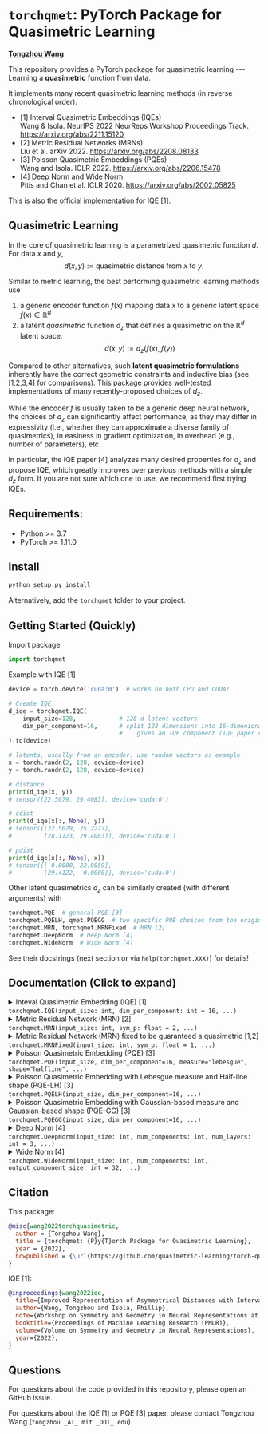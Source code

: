 # `torchqmet`: PyTorch Package for Quasimetric Learning

**[Tongzhou Wang](https://www.tongzhouwang.info)**

This repository provides a PyTorch package for quasimetric learning --- Learning a **quasimetric** function from data.


It implements many recent quasimetric learning methods (in reverse chronological order):
+ [1] Interval Quasimetric Embeddings (IQEs) <br/>
  Wang & Isola. NeurIPS 2022 NeurReps Workshop Proceedings Track. https://arxiv.org/abs/2211.15120
+ [2] Metric Residual Networks (MRNs) <br/>
  Liu et al. arXiv 2022. https://arxiv.org/abs/2208.08133
+ [3] Poisson Quasimetric Embeddings (PQEs) <br/>
  Wang and Isola. ICLR 2022. https://arxiv.org/abs/2206.15478
+ [4] Deep Norm and Wide Norm <br/>
  Pitis and Chan et al. ICLR 2020. https://arxiv.org/abs/2002.05825

This is also the official implementation for IQE [1].

## Quasimetric Learning

In the core of quasimetric learning is a parametrized quasimetric function $d$. For data $x$ and $y$,
$$d(x, y) := \textsf{quasimetric distance from $x$ to $y$}.$$

Similar to metric learning, the best performing quasimetric learning methods use
1. a generic encoder function $f(x)$ mapping data $x$ to a generic latent space $f(x) \in \mathbb{R}^d$
2. a latent *quasimetric* function $d_z$ that defines a quasimetric on the $\mathbb{R}^d$ latent space.
$$d(x, y) := d_z(f(x), f(y))$$

Compared to other alternatives, such **latent quasimetric formulations** inherently have the correct geometric constraints and inductive bias (see [1,2,3,4] for comparisons). This package provides well-tested implementations of many recently-proposed choices of $d_z$.

While the encoder $f$ is usually taken to be a generic deep neural network, the choices of $d_z$ can significantly affect performance, as they may differ in expressivity (i.e., whether they can approximate a diverse family of quasimetrics), in easiness in gradient optimization, in overhead (e.g., number of parameters), etc.

In particular, the IQE paper [4] analyzes many desired properties for $d_z$ and propose IQE, which greatly improves over previous methods with a simple $d_z$ form. If you are not sure which one to use, we recommend first trying IQEs.

## Requirements:

+ Python >= 3.7
+ PyTorch >= 1.11.0


## Install

```py
python setup.py install
```

Alternatively, add the `torchqmet` folder to your project.

## Getting Started (Quickly)

Import package
```py
import torchqmet
```

Example with IQE [1]
```py
device = torch.device('cuda:0')  # works on both CPU and CUDA!

# Create IQE
d_iqe = torchqmet.IQE(
    input_size=128,            # 128-d latent vectors
    dim_per_component=16,      # split 128 dimensions into 16-dimenional chunks, where each chunk
                               #    gives an IQE component (IQE paper recommends `dim_per_component >= 8`)
).to(device)

# latents, usually from an encoder. use random vectors as example
x = torch.randn(2, 128, device=device)
y = torch.randn(2, 128, device=device)

# distance
print(d_iqe(x, y))
# tensor([22.5079, 29.4083], device='cuda:0')

# cdist
print(d_iqe(x[:, None], y))
# tensor([[22.5079, 25.2227],
#         [28.1123, 29.4083]], device='cuda:0')

# pdist
print(d_iqe(x[:, None], x))
# tensor([[ 0.0000, 22.9859],
#         [29.4122,  0.0000]], device='cuda:0')
```

Other latent quasimetrics $d_z$ can be similarly created (with different arguments) with
```py
torchqmet.PQE  # general PQE [3]
torchqmet.PQELH, qmet.PQEGG  # two specific PQE choices from the original paper [3]
torchqmet.MRN, torchqmet.MRNFixed  # MRN [2]
torchqmet.DeepNorm  # Deep Norm [4]
torchqmet.WideNorm  # Wide Norm [4]
```

See their docstrings (next section or via `help(torchqmet.XXX)`) for details!

## Documentation (Click to expand)

<details>
<summary>
Inteval Quasimetric Embedding (IQE) [1]<br/>
<code>torchqmet.IQE(input_size: int, dim_per_component: int = 16, ...)</code>
</summary>

    Inteval Quasimetric Embedding (IQE):
    https://arxiv.org/abs/2211.15120

    One-line Usage:

        IQE(input_size: int, dim_per_component: int = 16, ...)


    Default arguments implements IQE-maxmean. Set `reduction="sum"` to create IQE-sum.

    IQE-Specific Args:
        input_size (int): Dimension of input latent vectors
        dim_per_component (int): IQE splits latent vectors into chunks, where ach chunk computes gives an IQE component.
                                 This is the number of latent dimensions assigned to each chunk. This number must
                                 perfectly divide ``input_size``. IQE paper recomments at least ``8``.
                                 Default: ``16``.

    Common Args (Exist for all quasimetrics, **Keyword-only**, Default values may be different for different quasimetrics):
        transforms (Collection[str]): A sequence of transforms to apply to the components, before reducing them to form
                                      the final latent quasimetric.
                                      Supported choices:
                                        + "concave_activation": Concave activation transform from Neural Norms paper.
                                      Default: ``()`` (no transforms).
        reduction (str): Reduction method to aggregate components into final quasimetric value.
                         Supported choices:
                           + "sum": Sum of components.
                           + "max": Max of components.
                           + "mean": Average of components.
                           + "maxmean": Convex combination of max and mean. Used in original Deep Norm, Wide Norm, and IQE.
                           + "deep_linear_net_weighted_sum": Weighted sum with weights given by a deep linear net. Used in
                                                             original PQE, whose components have limited range [0, 1).
                         Default: ``"maxmean"``.
        discounted (Optional[float]): If not ``None``, this module instead estimates discounted distances with the
                                      base as ``discounted``.
                                      Default ``None``.
        warn_if_not_quasimetric (bool): If ``True``, issue a warning if this module does not always obey quasimetric
                                        constraints.  IQEs always obey quasimetric constraints.
                                        Default: ``True``.

    Shape:
        - Input: Two broadcastable tensors of shape ``(..., input_size)``
        - Output: ``(...)``

    Non-Module Attributes:
        input_size (int)
        num_components (int): Number of components to be combined to form the latent quasimetric. For IQEs, this is
                              ``input_size // dim_per_component``.
        discount (Optional[float])
        guaranteed_quasimetric (bool): Whether this is guaranteed to satisfy quasimetric constraints.

    Module Attributes:
        transforms (nn.Sequential[TransformBase]): Transforms to be applied on quasimetric components.
        reduction (ReductionBase): Reduction methods to aggregate components.

    Examples::

        >>> iqe = IQE(128, dim_per_component=16)
        >>> print(iqe)
        IQE(
          guaranteed_quasimetric=True
          input_size=128, num_components=8, discount=None
          (transforms): Sequential()
          (reduction): MaxMean(input_num_components=8)
        )
        >>> x = torch.randn(5, 128, requires_grad=True)
        >>> y = torch.randn(5, 128, requires_grad=True)
        >>> print(iqe(x, y))
        tensor([3.3045, 3.8072, 3.9671, 3.3521, 3.7831],, grad_fn=<LerpBackward1>)
        >>> print(iqe(y, x))
        tensor([3.3850, 3.8457, 4.0870, 3.1757, 3.9459], grad_fn=<LerpBackward1>)
        >>> print(iqe(x[:, None], x))  # pdist
        tensor([[0.0000, 3.8321, 3.7907, 3.5915, 3.3326],
                [3.9845, 0.0000, 4.0173, 3.8059, 3.7177],
                [3.7934, 4.3673, 0.0000, 4.0536, 3.6068],
                [3.1764, 3.4881, 3.5300, 0.0000, 2.9292],
                [3.7184, 3.8690, 3.8321, 3.5905, 0.0000]], grad_fn=<ReshapeAliasBackward0>)
</details>


<details>
<summary>
Metric Residual Network (MRN) [2]<br/>
<code>torchqmet.MRN(input_size: int, sym_p: float = 2, ...)</code>
</summary>
    Metric Residual Network (MRN):
    https://arxiv.org/abs/2208.08133

    One-line Usage:

        MRN(input_size: int, sym_p: float = 2, ...)

    Default arguments implement the MRN as described in the original MRN paper:

        d_z(x, y) = ( 1/d_sym * \sum_i (f_sym(x)[i] - f_sym(y))^2 )^(p/2) + \max_j ReLU( f_asym(x)[j] - f_asym(y)[j] ),

    where `f_sym` and `f_asym` are 2-layer MLPs, and `d_sym` is the output size of `f_sym`.

     + The first term is simply a (scaled) Euclidean distance raised to the `p`-th power, representing the symmetrical port.
     + The second term is the asymmetrical part.

    These two terms are used as two **components** of the quasimetric. With default arguments, a summation reduction
    combines them.

    NOTE::
        Default arguments does not guarantee a true quasimetric, since one of the component is the **squared** Euclidean
        distance, rather than regular Euclidean distance.

        Following a fix proposed in the IQE paper (https://arxiv.org/abs/2211.15120), we allow setting
        `sym_p=1`, which uses the regular Euclidean distance instead, and guarantees a quasimetric.

        Alternatively, simply use subclass :class:`MRNFixed`, which changes the default of `sym_p` to `1`.

    MRN-Specific Args:
        input_size (int): Dimension of input latent vectors.
        sym_p (float): Exponent applied to the symmetrical term of Euclidean distance.
                       Default: ``2``.
        proj_hidden_size (int): Hidden size of `f_sym` and `f_asym` MLPs.
                                Default: ``176``.
        proj_output_size (int): Output size of `f_sym` and `f_asym` MLPs.
                                Default: ``16``.

    Common Args (Exist for all quasimetrics, **Keyword-only**, Default values may be different for different quasimetrics):
        transforms (Collection[str]): A sequence of transforms to apply to the components, before reducing them to form
                                      the final latent quasimetric.
                                      Supported choices:
                                        + "concave_activation": Concave activation transform from Neural Norms paper.
                                      Default: ``()`` (no transforms).
        reduction (str): Reduction method to aggregate components into final quasimetric value.
                         Supported choices:
                           + "sum": Sum of components.
                           + "max": Max of components.
                           + "mean": Average of components.
                           + "maxmean": Convex combination of max and mean. Used in original Deep Norm, Wide Norm, and IQE.
                           + "deep_linear_net_weighted_sum": Weighted sum with weights given by a deep linear net. Used in
                                                             original PQE, whose components have limited range [0, 1).
                         Default: ``"sum"``.
        discounted (Optional[float]): If not ``None``, this module instead estimates discounted distances with the
                                      base as ``discounted``.
                                      Default ``None``, but recommended for PQEs (following original paper).
        warn_if_not_quasimetric (bool): If ``True``, issue a warning if this module does not always obey quasimetric
                                        constraints.  MRNs always obey quasimetric constraints if `0 < sym_p <= 1`.
                                        Default: ``True``.

    Shape:
        - Input: Two broadcastable tensors of shape ``(..., input_size)``
        - Output: ``(...)``

    Non-Module Attributes:
        input_size (int)
        sym_p (float)
        num_components (int): Number of components to be combined to form the latent quasimetric. For MRN, this is always ``2``.
        discount (Optional[float])
        guaranteed_quasimetric (bool): Whether this is guaranteed to satisfy quasimetric constraints.

    Module Attributes:
        transforms (nn.Sequential[TransformBase]): Transforms to be applied on quasimetric components.
        reduction (ReductionBase): Reduction methods to aggregate components.

    Examples::

        >>> mrn = MRN(128)  # default MRN
        .../torchqmet/mrn.py:61: UserWarning: MRN with `sym_p=2` may not be a quasimetric (see IQE paper Sec. C.2). Use
        `torchqmet.MRNFixed` with default `sym_p=1` to guarantee a quasimetric.
        >>> print(mrn)
        MRN(
          guaranteed_quasimetric=False
          input_size=128, num_components=2, discount=None
          sym_p=2
          (transforms): Sequential()
          (reduction): Sum(input_num_components=2)
          (sym_proj): MRNProjector(
            (0): Linear(in_features=128, out_features=176, bias=True)
            (1): ReLU()
            (2): Linear(in_features=176, out_features=16, bias=True)
          )
          (asym_proj): MRNProjector(
            (0): Linear(in_features=128, out_features=176, bias=True)
            (1): ReLU()
            (2): Linear(in_features=176, out_features=16, bias=True)
          )
        )
        >>> x = torch.randn(5, 128, requires_grad=True)
        >>> y = torch.randn(5, 128, requires_grad=True)
        >>> print(mrn(x, y))
        tensor([0.3584, 0.8246, 0.4646, 0.5300, 0.5409], grad_fn=<SumBackward1>)
        >>> print(mrn(y, x))
        tensor([0.5899, 0.5375, 0.7205, 0.4931, 0.5727], grad_fn=<SumBackward1>)
        >>> print(mrn(x[:, None], x))  # pdist
        tensor([[0.0000, 0.3609, 0.5478, 0.6326, 0.4724],
                [0.5219, 0.0000, 0.5700, 0.7597, 0.5657],
                [0.4636, 0.5970, 0.0000, 0.4545, 0.5955],
                [0.8028, 0.8550, 1.1630, 0.0000, 0.7704],
                [0.6520, 0.5160, 0.8666, 0.4677, 0.0000]], grad_fn=<SumBackward1>)
        >>>
        >>> # MRN with fix to guarantee quasimetric constraints
        >>> mrn = MRNFixed(128)  # or use MRN(..., sym_p=1)
        >>> print(mrn)
        MRNFixed(
          guaranteed_quasimetric=True
          input_size=128, num_components=2, discount=None
          sym_p=1
          (transforms): Sequential()
          (reduction): Sum(input_num_components=2)
          (sym_proj): MRNProjector(
            (0): Linear(in_features=128, out_features=176, bias=True)
            (1): ReLU()
            (2): Linear(in_features=176, out_features=16, bias=True)
          )
          (asym_proj): MRNProjector(
            (0): Linear(in_features=128, out_features=176, bias=True)
            (1): ReLU()
            (2): Linear(in_features=176, out_features=16, bias=True)
          )
        )
        >>> print(mrn(x[:, None], x))  # pdist
        tensor([[0.0000, 0.7640, 0.7091, 0.5985, 0.7392],
                [0.7220, 0.0000, 0.8448, 0.9160, 0.8006],
                [0.8715, 0.7199, 0.0000, 0.9072, 0.8582],
                [0.7666, 0.8370, 0.7094, 0.0000, 0.9459],
                [0.7773, 0.6895, 0.7869, 0.8662, 0.0000]], grad_fn=<SumBackward1>)
</details>


<details>
<summary>
Metric Residual Network (MRN) fixed to be guaranteed a quasimetric [1,2]<br/>
<code>torchqmet.MRNFixed(input_size: int, sym_p: float = 1, ...)</code>
</summary>

    Metric Residual Network (MRN):
    https://arxiv.org/abs/2208.08133
    with fix proposed by the IQE paper (Sec. C.2):
    https://arxiv.org/abs/2211.15120

    One-line Usage:

        MRNFixed(input_size, sym_p=1, ...)

    Defaults to `sym_p=1`. This guarantees a quasimetric, unlike the original official MRN (where `sym_p=2`).

    See :class:`MRN` for details of other arguments.
</details>

<details>
<summary>
Poisson Quasimetric Embedding (PQE) [3]<br/>
<code>torchqmet.PQE(input_size, dim_per_component=16, measure="lebesgue", shape="halfline", ...)</code>
</summary>
    Poisson Quasimetric Embedding (PQE):
    https://arxiv.org/abs/2206.15478

    One-line Usage:

        PQE(input_size, dim_per_component=16, measure="lebesgue", shape="halfline", ...)


    PQE requires a specification of "shape" and "measure" for defining the Poisson process counts. We support
      + Measure: Lebesgue measure, a Gaussian-based measure.
      + Shape: Half-line, a Gaussian shape.
    These choices are sufficient to implement PQE-LH (Lebesgue + Half-line) and PQE-GG (Gaussian-based measure + Gaussian shape),
    the two PQE variants used in the original PQE paper.

    Default arguments implements PQE-LH, which has a simple form and generally works well according the PQE paper.
    To use PQE-GG, PQE paper's other proposed variant, set `shape="gaussian", measure="gaussian"`, or simply use subclass
    :class:`PQEGG`. Similarly, subclass :class:`PQELH` is gauranteed to PQE-LH.

    PQE-Specific Args:
        input_size (int): Dimension of input latent vectors
        dim_per_component (int): IQE splits latent vectors into chunks, where ach chunk computes gives an IQE component.
                                 This is the number of latent dimensions assigned to each chunk. This number must
                                 perfectly divide ``input_size``.
                                 Default: ``4``.
        measure (str):  Measure used in the Poisson processes. Choices are ``"lebesgue"`` and ``"guassian"``.
                        Default: ``"lebesgue"``.
        shape (str):  Shape parametrizations used in the Poisson processes. Choices are ``"halfline"`` and ``"guassian"``.
                      ``"guassian"`` can only be used with ``"guassian"`` measure.
                      Default: ``"halfline"``.

    Common Args (Exist for all quasimetrics, **Keyword-only**, Default values may be different for different quasimetrics):
        transforms (Collection[str]): A sequence of transforms to apply to the components, before reducing them to form
                                      the final latent quasimetric.
                                      Supported choices:
                                        + "concave_activation": Concave activation transform from Neural Norms paper.
                                      Default: ``()`` (no transforms).
        reduction (str): Reduction method to aggregate components into final quasimetric value.
                         Supported choices:
                           + "sum": Sum of components.
                           + "max": Max of components.
                           + "mean": Average of components.
                           + "maxmean": Convex combination of max and mean. Used in original Deep Norm, Wide Norm, and IQE.
                           + "deep_linear_net_weighted_sum": Weighted sum with weights given by a deep linear net. Used in
                                                             original PQE, whose components have limited range [0, 1).
                         Default: ``"deep_linear_net_weighted_sum"``.
        discounted (Optional[float]): If not ``None``, this module instead estimates discounted distances with the
                                      base as ``discounted``.
                                      Default ``None``, but recommended for PQEs (following original paper).
        warn_if_not_quasimetric (bool): If ``True``, issue a warning if this module does not always obey quasimetric
                                        constraints.  PQEs always obey quasimetric constraints.
                                        Default: ``True``.

    Shape:
        - Input: Two broadcastable tensors of shape ``(..., input_size)``
        - Output: ``(...)``

    Non-Module Attributes:
        input_size (int)
        num_components (int): Number of components to be combined to form the latent quasimetric. For PQEs, this is
                              ``input_size // dim_per_component``.
        discount (Optional[float])
        guaranteed_quasimetric (bool): Whether this is guaranteed to satisfy quasimetric constraints.

    Module Attributes:
        measure (MeasureBase): Poisson process measure used.
        shape (ShapeBase): Poisson process shape parametrization used.
        transforms (nn.Sequential[TransformBase]): Transforms to be applied on quasimetric components.
        reduction (ReductionBase): Reduction methods to aggregate components.

    Examples::

        >>> pqe = PQE(128, dim_per_component=16)  # default is PQE-LH, see `measure` and `shape` below
        >>> print(pqe)
        PQE(
          guaranteed_quasimetric=True
          input_size=128, num_components=8, discount=None
          (transforms): Sequential()
          (reduction): DeepLinearNetWeightedSum(
            input_num_components=8
            (alpha_net): DeepLinearNet(
              bias=True, non_negative=True
              (mats): ParameterList(
                  (0): Parameter containing: [torch.float32 of size 1x64]
                  (1): Parameter containing: [torch.float32 of size 64x64]
                  (2): Parameter containing: [torch.float32 of size 64x64]
                  (3): Parameter containing: [torch.float32 of size 64x8]
              )
            )
          )
          (measure): LebesgueMeasure()
          (shape): HalfLineShape()
        )
        >>> x = torch.randn(5, 128, requires_grad=True)
        >>> y = torch.randn(5, 128, requires_grad=True)
        >>> print(pqe(x, y))
        tensor([0.5994, 0.7079, 0.6474, 0.7858, 0.6954], grad_fn=<SqueezeBackward1>)
        >>> print(pqe(y, x))
        tensor([0.5731, 0.7868, 0.9577, 0.5707, 0.7005], grad_fn=<SqueezeBackward1>)
        >>> print(pqe(x[:, None], x))  # pdist
        tensor([[0.0000, 0.8147, 0.9515, 0.6505, 0.8131],
                [0.6491, 0.0000, 0.8892, 0.4910, 0.7271],
                [0.5663, 0.6442, 0.0000, 0.4402, 0.6461],
                [0.6756, 0.7252, 0.9157, 0.0000, 0.7032],
                [0.6689, 0.7006, 0.8784, 0.4509, 0.0000]], grad_fn=<SqueezeBackward1>)
        >>>
        >>> # PQE-GG, modeling discounted distances
        >>> pqe = PQEGG(128, dim_per_component=16, discount=0.9)  # or use PQE(..., shape="guassian", measure="gaussian")
        >>> # PQE-GG requires the `cdf_ops` extension.  First usage of PQE-GG will trigger compile.
        >>> # See `PQE` docstring for details.
        >>> print(pqe(x, y))  # discounted distance
        tensor([0.9429, 0.9435, 0.9402, 0.9404, 0.9428], grad_fn=<ProdBackward1>)
        >>> print(pqe(x[:, None], x))  # discounted pdist
        tensor([[1.0000, 0.9423, 0.9313, 0.9473, 0.9470],
                [0.9452, 1.0000, 0.9400, 0.9520, 0.9517],
                [0.9395, 0.9456, 1.0000, 0.9489, 0.9531],
                [0.9380, 0.9397, 0.9313, 1.0000, 0.9484],
                [0.9395, 0.9412, 0.9371, 0.9502, 1.0000]], grad_fn=<ProdBackward1>)
</details>


<details>
<summary>
Poisson Quasimetric Embedding with Lebesgue measure and Half-line shape (PQE-LH) [3]<br/>
<code>torchqmet.PQELH(input_size, dim_per_component=16, ...)</code>
</summary>
    PQE-LH variant of Poisson Quasimetric Embedding (PQE), using Lebesgue measure + Half-line shape:
    https://arxiv.org/abs/2206.15478

    One-line Usage:

        PQELH(input_size, dim_per_component=16, ...)

    Unlike :class:`PQE`, arguments `measure="lebesgue"` and `shape="halfline"` are fixed and not configurable.

    See :class:`PQE` for details of other arguments.
</details>


<details>
<summary>
Poisson Quasimetric Embedding with Gaussian-based measure and Gaussian-based shape (PQE-GG) [3]<br/>
<code>torchqmet.PQEGG(input_size, dim_per_component=16, ...)</code>
</summary>
    PQE-GG variant of Poisson Quasimetric Embedding (PQE), using Gaussian-based measure and Gaussian-based shape:
    https://arxiv.org/abs/2206.15478

    One-line Usage:

        PQEGG(input_size, dim_per_component=16, ...)

    Unlike :class:`PQE`, arguments `measure="gaussian"` and `shape="gaussian"` are fixed and not configurable.

    See :class:`PQE` for details of other arguments.
</details>


<details>
<summary>
Deep Norm [4]<br/>
<code>torchqmet.DeepNorm(input_size: int, num_components: int, num_layers: int = 3, ...)</code>
</summary>

    Deep Norm:
    https://arxiv.org/abs/2002.05825

    Follows the official implementation:
    https://github.com/spitis/deepnorms/blob/6c8db1b1178eb92df23149c6d6bfb10782daac86/metrics_pytorch.py#L134

    One-line Usage:

        DeepNorm(input_size: int, num_components: int, num_layers: int = 3, ...)

    NOTE::
        When using `activation="maxrelu", final_activation=None`, this does not guarantee a true quasimetric, since
        using "maxrelu" as the final activation (whose output are the components) does not guarantee non-negative
        components. "maxrelu" is an activation function proposed in the original paper for better expressivity than
        "relu".

        Following a fix proposed in the IQE paper (https://arxiv.org/abs/2211.15120), we allow individually
        configuring `final_activation`.  When using `activation="maxrelu"`, setting `final_activation="relu"` will
        guarantee a quasimetric. Always using ReLU with `activation="relu", final_activation=None` also gurantees a
        quasimetric.

        Without the fix, while the negative values rarely appears in the final reduced quasimetric estimate, it does not
        inherently obey quasimetric constraints anymore, and thus does not have the correct inductive bias. Indeed, the
        IQE paper shows that adding the fix improves Deep Norm performance.

    Deep-Norm-Specific Args:
        input_size (int): Dimension of input latent vectors.
        num_components (int): Number of output components (also controlling hidden layer dimensions).
        num_layers (int): Number of layers.
                          Default: ``3``.
        activation (str): Activation functions.
                          Supported choices: "relu", "maxrelu".
                          Default: "relu"
        final_activation (Optional[str]): Activation function used at last to obtain the components. If not set, use the
                                          same one as `activation`.
                                          Supported choices: None, "relu", "maxrelu".
                                          Default: None
        symmetric (bool): Whether to enforce symmetry (i.e., metric).
                          Default: ``False``.

    Common Args (Exist for all quasimetrics, **Keyword-only**, Default values may be different for different quasimetrics):
        transforms (Collection[str]): A sequence of transforms to apply to the components, before reducing them to form
                                      the final latent quasimetric.
                                      Supported choices:
                                        + "concave_activation": Concave activation transform from Neural Norms paper.
                                      Default: ``("concave_activation",)``.
        reduction (str): Reduction method to aggregate components into final quasimetric value.
                         Supported choices:
                           + "sum": Sum of components.
                           + "max": Max of components.
                           + "mean": Average of components.
                           + "maxmean": Convex combination of max and mean. Used in original Deep Norm, Wide Norm, and IQE.
                           + "deep_linear_net_weighted_sum": Weighted sum with weights given by a deep linear net. Used in
                                                             original PQE, whose components have limited range [0, 1).
                         Default: ``"maxmean"``.
        discounted (Optional[float]): If not ``None``, this module instead estimates discounted distances with the
                                      base as ``discounted``.
                                      Default ``None``, but recommended for PQEs (following original paper).
        warn_if_not_quasimetric (bool): If ``True``, issue a warning if this module does not always obey quasimetric
                                        constraints.  DeepNorms always obey quasimetric constraints if final activation
                                        applied is not "maxrelu".
                                        Default: ``True``.

    Shape:
        - Input: Two broadcastable tensors of shape ``(..., input_size)``
        - Output: ``(...)``

    Non-Module Attributes:
        input_size (int)
        symmetric (bool)
        num_components (int): Number of components to be combined to form the latent quasimetric. For MRN, this is always ``2``.
        discount (Optional[float])
        guaranteed_quasimetric (bool): Whether this is guaranteed to satisfy quasimetric constraints.

    Module Attributes:
        transforms (nn.Sequential[TransformBase]): Transforms to be applied on quasimetric components.
        reduction (ReductionBase): Reduction methods to aggregate components.

    Examples::

        >>> dn = torchqmet.DeepNorm(128, num_components=64, num_layers=3)
        >>> print(dn)
        DeepNorm(
          guaranteed_quasimetric=True
          input_size=128, num_components=64, discount=None
          symmetric=False
          (transforms): Sequential(
            (0): ConcaveActivation(
              input_num_components=64, output_num_components=64
              num_units_per_input=5
            )
          )
          (reduction): MaxMean(input_num_components=64)
          (u0): ConstrainedLinear(in_features=128, out_features=64, bias=False, weight_constraint_=None)
          (activations): ModuleList(
            (0): ReLU()
            (1): ReLU()
            (2): ReLU()
          )
          (ws_after_first): ModuleList(
            (0): ConstrainedLinear(in_features=64, out_features=64, bias=False, weight_constraint_=<built-in method relu_ of type object at 0x7fefde166060>)
            (1): ConstrainedLinear(in_features=64, out_features=64, bias=False, weight_constraint_=<built-in method relu_ of type object at 0x7fefde166060>)
          )
          (us_after_first): ModuleList(
            (0): ConstrainedLinear(in_features=128, out_features=64, bias=False, weight_constraint_=None)
            (1): ConstrainedLinear(in_features=128, out_features=64, bias=False, weight_constraint_=None)
          )
        )
        >>> x = torch.randn(5, 128, requires_grad=True)
        >>> y = torch.randn(5, 128, requires_grad=True)
        >>> print(dn(x, y))
        tensor([1.9162, 2.3342, 1.4302, 2.4852, 2.0792], grad_fn=<LerpBackward1>)
        >>> print(dn(y, x))
        tensor([2.2290, 2.2457, 2.7775, 2.1579, 2.2385], grad_fn=<LerpBackward1>)
        >>> print(dn(x[:, None], x))  # pdist
        tensor([[0.0000, 2.0776, 2.4156, 1.9826, 2.5025],
                [2.5139, 0.0000, 2.8350, 2.8957, 2.6522],
                [1.5354, 1.6764, 0.0000, 2.0970, 1.8641],
                [1.9107, 2.4360, 3.0188, 0.0000, 2.3431],
                [2.1608, 1.8930, 2.5621, 2.0461, 0.0000]], grad_fn=<LerpBackward1>)
        >>>
        >>> # DeepNorm that may violate quasimetric constraints
        >>> dn = torchqmet.DeepNorm(128, num_components=64, num_layers=3, activation="maxrelu")
        .../torchqmet/neural_norms.py:105: UserWarning: MRN with final activation function maxrelu may not be a quasimetric (see IQE paper Sec
        . C.1). Use final_activation="relu" to guarantee a quasimetric.

</details>



<details>
<summary>
Wide Norm [4]<br/>
<code>torchqmet.WideNorm(input_size: int, num_components: int, output_component_size: int = 32, ...)</code>
</summary>
    Wide Norm:
    https://arxiv.org/abs/2002.05825

    Follows the official implementation:
    https://github.com/spitis/deepnorms/blob/6c8db1b1178eb92df23149c6d6bfb10782daac86/metrics_pytorch.py#L101

    One-line Usage:

        WideNorm(input_size: int, num_components: int, output_component_size: int = 32, ...)


    Wide-Norm-Specific Args:
        input_size (int): Dimension of input latent vectors.
        num_components (int): Number of output components (also controlling hidden layer dimensions).
        output_component_size (int): In Wide Norm, each component is computed from a vector. This specifies the size of
                                     that vector. Using a large value induces **a lot of** training parameters.
                                     Default ``32``.
        symmetric (bool): Whether to enforce symmetry (i.e., metric).
                          Default: ``False``.

    Common Args (Exist for all quasimetrics, **Keyword-only**, Default values may be different for different quasimetrics):
        transforms (Collection[str]): A sequence of transforms to apply to the components, before reducing them to form
                                      the final latent quasimetric.
                                      Supported choices:
                                        + "concave_activation": Concave activation transform from Neural Norms paper.
                                      Default: ``("concave_activation",)``.
        reduction (str): Reduction method to aggregate components into final quasimetric value.
                         Supported choices:
                           + "sum": Sum of components.
                           + "max": Max of components.
                           + "mean": Average of components.
                           + "maxmean": Convex combination of max and mean. Used in original Deep Norm, Wide Norm, and IQE.
                           + "deep_linear_net_weighted_sum": Weighted sum with weights given by a deep linear net. Used in
                                                             original PQE, whose components have limited range [0, 1).
                         Default: ``"maxmean"``.
        discounted (Optional[float]): If not ``None``, this module instead estimates discounted distances with the
                                      base as ``discounted``.
                                      Default ``None``, but recommended for PQEs (following original paper).
        warn_if_not_quasimetric (bool): If ``True``, issue a warning if this module does not always obey quasimetric
                                        constraints.  DeepNorms always obey quasimetric constraints if final activation
                                        applied is not "maxrelu".
                                        Default: ``True``.

    Shape:
        - Input: Two broadcastable tensors of shape ``(..., input_size)``
        - Output: ``(...)``

    Non-Module Attributes:
        input_size (int)
        symmetric (bool)
        num_components (int): Number of components to be combined to form the latent quasimetric. For MRN, this is always ``2``.
        discount (Optional[float])
        guaranteed_quasimetric (bool): Whether this is guaranteed to satisfy quasimetric constraints.

    Module Attributes:
        transforms (nn.Sequential[TransformBase]): Transforms to be applied on quasimetric components.
        reduction (ReductionBase): Reduction methods to aggregate components.

    Examples::

        >>> wn = torchqmet.WideNorm(128, num_components=64, output_component_size=32)
        >>> print(wn)
        WideNorm(
          guaranteed_quasimetric=True
          input_size=128, num_components=64, discount=None
          symmetric=False
          (transforms): Sequential(
            (0): ConcaveActivation(
              input_num_components=64, output_num_components=64
              num_units_per_input=5
            )
          )
          (reduction): MaxMean(input_num_components=64)
          (w): ConstrainedLinear(in_features=256, out_features=2048, bias=False, weight_constraint_=<built-in method relu_ of type object at 0x7fefde166060>)
        )
        >>> x = torch.randn(5, 128, requires_grad=True)
        >>> y = torch.randn(5, 128, requires_grad=True)
        >>> print(wn(x, y))
        tensor([11.9579, 13.7906, 12.4837, 13.5018, 12.7114], grad_fn=<LerpBackward1>)
        >>> print(wn(y, x))
        tensor([11.9761, 13.7890, 12.4958, 13.4873, 12.5777], grad_fn=<LerpBackward1>)
        >>> print(wn(x[:, None], x))  # pdist
        tensor([[ 0.0000, 12.1332, 12.4422, 11.8869, 12.0364],
                [12.0220,  0.0000, 12.8111, 14.2183, 12.8810],
                [12.4647, 12.7598,  0.0000, 14.6667, 12.7702],
                [11.8936, 14.2685, 14.6700,  0.0000, 12.3801],
                [12.1089, 12.9846, 12.8418, 12.3906,  0.0000]], grad_fn=<LerpBackward1>)
</details>

## Citation

This package:
```bibtex
@misc{wang2022torchquasimetric,
  author = {Tongzhou Wang},
  title = {torchqmet: {P}y{T}orch Package for Quasimetric Learning},
  year = {2022},
  howpublished = {\url{https://github.com/quasimetric-learning/torch-quasimetric}},
}
```

IQE [1]:
```bibtex
@inproceedings{wang2022iqe,
  title={Improved Representation of Asymmetrical Distances with Interval Quasimetric Embeddings},
  author={Wang, Tongzhou and Isola, Phillip},
  note={Workshop on Symmetry and Geometry in Neural Representations at Conference on Neural Information Processing Systems (NeurIPS) 2022},
  booktitle={Proceedings of Machine Learning Research (PMLR)},
  volume={Volume on Symmetry and Geometry in Neural Representations},
  year={2022},
}
```

## Questions

For questions about the code provided in this repository, please open an GitHub issue.

For questions about the IQE [1] or PQE [3] paper, please contact Tongzhou Wang (`tongzhou _AT_ mit _DOT_ edu`).
